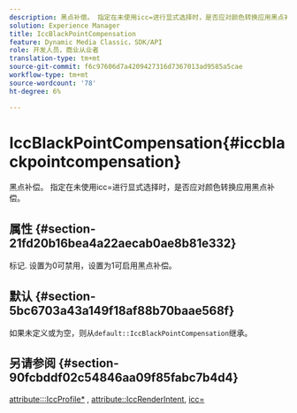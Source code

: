 ```yaml
---
description: 黑点补偿。 指定在未使用icc=进行显式选择时，是否应对颜色转换应用黑点补偿。
solution: Experience Manager
title: IccBlackPointCompensation
feature: Dynamic Media Classic，SDK/API
role: 开发人员，商业从业者
translation-type: tm+mt
source-git-commit: f6c97606d7a4209427316d7367013ad9585a5cae
workflow-type: tm+mt
source-wordcount: '78'
ht-degree: 6%

---
```



# IccBlackPointCompensation{#iccblackpointcompensation}

黑点补偿。 指定在未使用icc=进行显式选择时，是否应对颜色转换应用黑点补偿。

## 属性 {#section-21fd20b16bea4a22aecab0ae8b81e332}

标记. 设置为0可禁用，设置为1可启用黑点补偿。

## 默认 {#section-5bc6703a43a149f18af88b70baae568f}

如果未定义或为空，则从`default::IccBlackPointCompensation`继承。

## 另请参阅 {#section-90fcbddf02c54846aa09f85fabc7b4d4}

[attribute:::IccProfile*](../../../../../ir-api/material-cat/image-rendering-api-ref/c-ir-material-catalog/c-ir-attributes-reference/r-ir-iccprofilergb.md#reference-cdaad25b155646ffa382d722fd324b30) , [attribute::IccRenderIntent](../../../../../ir-api/material-cat/image-rendering-api-ref/c-ir-material-catalog/c-ir-attributes-reference/r-ir-iccrenderintent.md#reference-3b80b7a4c25545a593c5076f318b5c40),  [icc=](../../../../../ir-api/http-protocol/image-rendering-api-ref/c-ir-http-protocol-ref/c-ir-http-protocol-command-reference/r-ir-icc.md#reference-86a2fff3cef24982ad2063d977a16e06)

